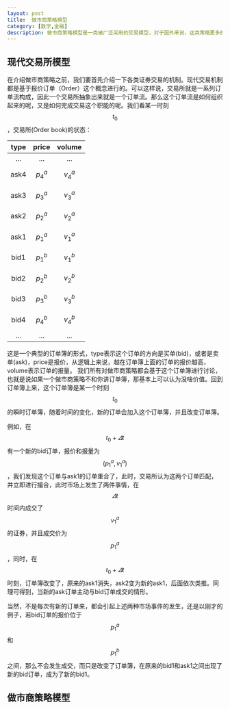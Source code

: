 ```yaml
---
layout: post
title:  做市商策略模型
category: [数学,金融] 
description: 做市商策略模型是一类被广泛采用的交易模型，对于国外来说，这类策略更多的是被叫做"High Frequency Trading"，因为其涉及到市场微观结构，因此常常策略实施的时间非常短，这也导致这类策略的研究方式和传统趋势策略等有所不同。这篇博客将详细论述一篇国外论文，来初探做市商策略的基本研究框架。
---
```

## 现代交易所模型
在介绍做市商策略之前，我们要首先介绍一下各类证券交易的机制。现代交易机制都是基于报价订单（Order）这个概念进行的。可以这样说，交易所就是一系列订单流构成，因此一个交易所抽象出来就是一个订单流。那么这个订单流是如何组织起来的呢，又是如何完成交易这个职能的呢。我们看某一时刻$$t_0$$，交易所(Order book)的状态：

| type | price        | volume      |
| :--: |:------------:| :----------:|
| ...  | ...          | ...         |
| ask4 | $p_4^a$      |   $$v_4^a$$ |
| ask3 | $p_3^a$      |   $$v_3^a$$ |
| ask2 | $p_2^a$      |   $$v_2^a$$ |
| ask1 | $p_1^a$      |   $$v_1^a$$ |
| bid1 | $p_1^b$      |   $$v_1^b$$ |
| bid2 | $p_2^b$      |   $$v_2^b$$ |
| bid3 | $p_3^b$      |   $$v_3^b$$ |
| bid4 | $p_4^b$      |   $$v_4^b$$ |
| ...  | ...          | ...         |

这是一个典型的订单簿的形式，type表示这个订单的方向是买单(bid)，或者是卖单(ask)，price是报价，从逻辑上来说，越在订单簿上面的订单的报价越高，volume表示订单的报量。
我们所有对做市商策略都会基于这个订单簿进行讨论，也就是说如果一个做市商策略不和你讲订单簿，那基本上可以认为没啥价值。回到订单簿上来，这个订单簿是某一个时刻$$t_0$$的瞬时订单簿，随着时间的变化，新的订单会加入这个订单簿，并且改变订单簿。

例如，在$$t_0+\varDelta t$$有一个新的bid订单，报价和报量为$$(p_1^a,v_1^a)$$，我们发现这个订单与ask1的订单重合了，此时，交易所认为这两个订单匹配，并立即进行撮合，此时市场上发生了两件事情，在$$\varDelta t$$时间内成交了$$v_1^a$$的证券，并且成交价为$$p_1^a$$，同时，在$$t_0+\varDelta t$$时刻，订单簿改变了，原来的ask1消失，ask2变为新的ask1，后面依次类推。同理可得到，当新的ask订单主动与bid订单成交的情形。

当然，不是每次有新的订单来，都会引起上述两种市场事件的发生，还是以刚才的例子，若bid订单的报价位于$$p_1^a$$和$$p_1^b$$之间，那么不会发生成交，而只是改变了订单簿，在原来的bid1和ask1之间出现了新的bid订单，成为了新的bid1。

## 做市商策略模型